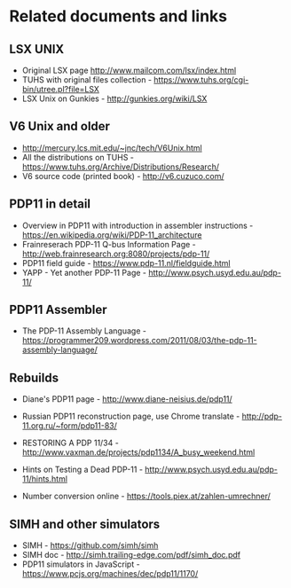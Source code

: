 # Related documents and links

## LSX UNIX
* Original LSX page http://www.mailcom.com/lsx/index.html
* TUHS with original files collection - https://www.tuhs.org/cgi-bin/utree.pl?file=LSX
* LSX Unix on Gunkies - http://gunkies.org/wiki/LSX

## V6 Unix and older
* http://mercury.lcs.mit.edu/~jnc/tech/V6Unix.html
* All the distributions on TUHS - https://www.tuhs.org/Archive/Distributions/Research/
* V6 source code (printed book) - http://v6.cuzuco.com/

## PDP11 in detail
* Overview in PDP11 with introduction in assembler instructions - https://en.wikipedia.org/wiki/PDP-11_architecture
* Frainreserach PDP-11 Q-bus Information Page - http://web.frainresearch.org:8080/projects/pdp-11/
* PDP11 field guide - https://www.pdp-11.nl/fieldguide.html
* YAPP - Yet another PDP-11 Page - http://www.psych.usyd.edu.au/pdp-11/

## PDP11 Assembler
* The PDP-11 Assembly Language - https://programmer209.wordpress.com/2011/08/03/the-pdp-11-assembly-language/

## Rebuilds
* Diane's PDP11 page - http://www.diane-neisius.de/pdp11/
* Russian PDP11 reconstruction page, use Chrome translate - http://pdp-11.org.ru/~form/pdp11-83/
* RESTORING A PDP 11/34 - http://www.vaxman.de/projects/pdp1134/A_busy_weekend.html
  
* Hints on Testing a Dead PDP-11 - http://www.psych.usyd.edu.au/pdp-11/hints.html
* Number conversion online - https://tools.piex.at/zahlen-umrechner/

## SIMH and other simulators
* SIMH - https://github.com/simh/simh
* SIMH doc - http://simh.trailing-edge.com/pdf/simh_doc.pdf  
* PDP11 simulators in JavaScript - https://www.pcjs.org/machines/dec/pdp11/1170/
